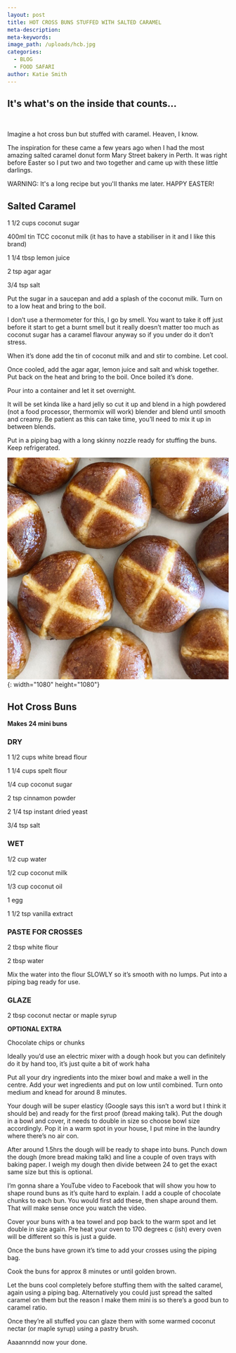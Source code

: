 ```yaml
---
layout: post
title: HOT CROSS BUNS STUFFED WITH SALTED CARAMEL
meta-description:
meta-keywords:
image_path: /uploads/hcb.jpg
categories:
  - BLOG
  - FOOD SAFARI
author: Katie Smith
---
```


## It's what's on the inside that counts…

&nbsp;

Imagine a hot cross bun but stuffed with caramel. Heaven, I know.

The inspiration for these came a few years ago when I had the most amazing salted caramel donut form Mary Street bakery in Perth. It was right before Easter so I put two and two together and came up with these little darlings.

WARNING: It's a long recipe but you'll thanks me later. HAPPY EASTER\!

## **Salted Caramel&nbsp;**

1 1/2 cups coconut sugar

400ml tin TCC coconut milk (it has to have a stabiliser in it and I like this brand)

1 1/4 tbsp lemon juice

2 tsp agar agar

3/4 tsp salt

Put the sugar in a saucepan and add a splash of the coconut milk. Turn on to a low heat and bring to the boil.&nbsp;

I don’t use a thermometer for this, I go by smell. You want to take it off just before it start to get a burnt smell but it really doesn’t matter too much as coconut sugar has a caramel flavour anyway so if you under do it don’t stress.&nbsp;

When it’s done add the tin of coconut milk and and stir to combine. Let cool.

Once cooled, add the agar agar, lemon juice and salt and whisk together. Put back on the heat and bring to the boil. Once boiled it’s done.&nbsp;

Pour into a container and let it set overnight.

It will be set kinda like a hard jelly so cut it up and blend in a high powdered (not a food processor, thermomix will work) blender and blend until smooth and creamy. Be patient as this can take time, you’ll need to mix it up in between blends.

Put in a piping bag with a long skinny nozzle ready for stuffing the buns. Keep refrigerated.

![](/uploads/hcb1.jpeg){: width="1080" height="1080"}

## **Hot Cross Buns**

**Makes 24 mini buns**

### DRY

1 1/2 cups white bread flour

1 1/4 cups spelt flour

1/4 cup coconut sugar

2 tsp cinnamon powder

2 1/4 tsp instant dried yeast

3/4 tsp salt

### WET

1/2 cup water

1/2 cup coconut milk

1/3 cup coconut oil

1 egg

1 1/2 tsp vanilla extract

### PASTE FOR CROSSES

2 tbsp white flour

2 tbsp water

Mix the water into the flour SLOWLY so it’s smooth with no lumps. Put into a piping bag ready for use.

### **GLAZE&nbsp;**

2 tbsp coconut nectar or maple syrup

**OPTIONAL EXTRA&nbsp;**

Chocolate chips or chunks

Ideally you’d use an electric mixer with a dough hook but you can definitely do it by hand too, it’s just quite a bit of work haha

Put all your dry ingredients into the mixer bowl and make a well in the centre. Add your wet ingredients and put on low until combined. Turn onto medium and knead for around 8 minutes.

Your dough will be super elasticy (Google says this isn’t a word but I think it should be) and ready for the first proof (bread making talk). Put the dough in a bowl and cover, it needs to double in size so choose bowl size accordingly. Pop it in a warm spot in your house, I put mine in the laundry where there’s no air con.

After around 1.5hrs the dough will be ready to shape into buns. Punch down the dough (more bread making talk) and line a couple of oven trays with baking paper. I weigh my dough then divide between 24 to get the exact same size but this is optional.&nbsp;

I’m gonna share a YouTube video to Facebook that will show you how to shape round buns as it’s quite hard to explain. I add a couple of chocolate chunks to each bun. You would first add these, then shape around them. That will make sense once you watch the video.

Cover your buns with a tea towel and pop back to the warm spot and let double in size again. Pre heat your oven to 170 degrees c (ish) every oven will be different so this is just a guide.

Once the buns have grown it’s time to add your crosses using the piping bag.

Cook the buns for approx 8 minutes or until golden brown.

Let the buns cool completely before stuffing them with the salted caramel, again using a piping bag. Alternatively you could just spread the salted caramel on them but the reason I make them mini is so there’s a good bun to caramel ratio.

Once they’re all stuffed you can glaze them with some warmed coconut nectar (or maple syrup) using a pastry brush.

Aaaannndd now your done.